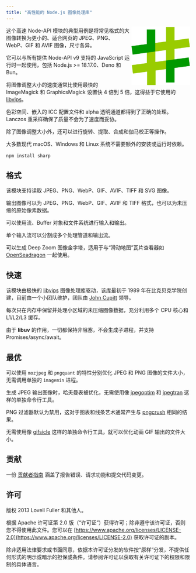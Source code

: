 ```yaml
---
title: "高性能的 Node.js 图像处理库"
---
```


<img src="/sharp-logo.svg" width="160" height="160" alt="sharp logo" align="right">

这个高速 Node-API 模块的典型用例是将常见格式的大图像转换为更小的、适合网页的 JPEG、PNG、WebP、GIF 和 AVIF 图像，尺寸各异。

它可以与所有提供 Node-API v9 支持的 JavaScript 运行时一起使用，包括 Node.js >= 18.17.0、Deno 和 Bun。

将图像调整大小的速度通常比使用最快的 ImageMagick 和 GraphicsMagick 设置快 4 倍到 5 倍，这得益于它使用的 [libvips](https://github.com/libvips/libvips)。

色彩空间、嵌入的 ICC 配置文件和 alpha 透明通道都得到了正确的处理。Lanczos 重采样确保了质量不会为了速度而妥协。

除了图像调整大小外，还可以进行旋转、提取、合成和伽马校正等操作。

大多数现代 macOS、Windows 和 Linux 系统不需要额外的安装或运行时依赖。

```sh frame="none"
npm install sharp
```

## 格式

该模块支持读取 JPEG、PNG、WebP、GIF、AVIF、TIFF 和 SVG 图像。

输出图像可以为 JPEG、PNG、WebP、GIF、AVIF 和 TIFF 格式，也可以为未压缩的原始像素数据。

可以使用流、Buffer 对象和文件系统进行输入和输出。

单个输入流可以分割成多个处理管道和输出流。

可以生成 Deep Zoom 图像金字塔，适用于与“滑动地图”瓦片查看器如 [OpenSeadragon](https://github.com/openseadragon/openseadragon) 一起使用。

## 快速

该模块由极快的 [libvips](https://github.com/libvips/libvips) 图像处理库驱动，该库最初于 1989 年在比克贝克学院创建，目前由一个小团队维护，团队由 [John Cupitt](https://github.com/jcupitt) 领导。

每次只在内存中保留并处理小区域的未压缩图像数据，充分利用多个 CPU 核心和 L1/L2/L3 缓存。

由于 **libuv** 的作用，一切都保持非阻塞，不会生成子进程，并支持 Promises/async/await。

## 最优

可以使用 `mozjpeg` 和 `pngquant` 的特性分别优化 JPEG 和 PNG 图像的文件大小，无需调用单独的 `imagemin` 进程。

生成 JPEG 输出图像时，哈夫曼表被优化，无需使用像 [jpegoptim](https://github.com/tjko/jpegoptim) 和 [jpegtran](http://jpegclub.org/jpegtran/) 这样的单独命令行工具。

PNG 过滤器默认为禁用，这对于图表和线条艺术通常产生与 [pngcrush](https://pmt.sourceforge.io/pngcrush/) 相同的结果。

无需使用像 [gifsicle](https://www.lcdf.org/gifsicle/) 这样的单独命令行工具，就可以优化动画 GIF 输出的文件大小。

## 贡献

一份 [贡献者指南](https://github.com/lovell/sharp/blob/main/.github/CONTRIBUTING.md) 涵盖了报告错误、请求功能和提交代码变更。

## 许可

版权 2013 Lovell Fuller 和其他人。

根据 Apache 许可证第 2.0 版（“许可证”）获得许可；除非遵守该许可证，否则您不得使用此文件。您可以在 [https://www.apache.org/licenses/LICENSE-2.0](https://www.apache.org/licenses/LICENSE-2.0) 获取许可证的副本。

除非适用法律要求或书面同意，依据本许可证分发的软件按“原样”分发，不提供任何形式的明示或暗示的担保或条件。请参阅许可证以获取有关许可证下的权限和限制的具体语言。
